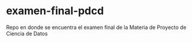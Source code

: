# examen-final-pdcd
Repo en donde se encuentra el examen final de la Materia de Proyecto de Ciencia de Datos
